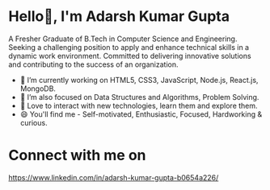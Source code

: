 # Hello👋, I'm Adarsh Kumar Gupta
A Fresher Graduate of B.Tech in Computer Science and Engineering.
Seeking a challenging position to apply and enhance technical skills
in a dynamic work environment.
Committed to delivering innovative solutions and contributing to the success of an organization.
- 🔭 I’m currently working on HTML5, CSS3, JavaScript, Node.js, React.js, MongoDB.
- 🌱 I’m also focused on Data Structures and Algorithms, Problem Solving.
- 💞️ Love to interact with new technologies, learn them and explore them. 
- 😄 You'll find me - Self-motivated, Enthusiastic, Focused, Hardworking & curious.




# Connect with me on
https://www.linkedin.com/in/adarsh-kumar-gupta-b0654a226/
<!---
Adarsh-git02/Adarsh-git02 is a ✨ special ✨ repository because its `README.md` (this file) appears on your GitHub profile.
You can click the Preview link to take a look at your changes.
--->
